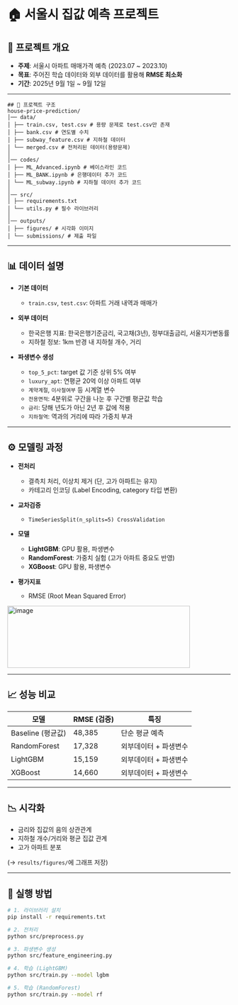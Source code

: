 # 🏠 서울시 집값 예측 프로젝트  

## 📌 프로젝트 개요  
- **주제**: 서울시 아파트 매매가격 예측 (2023.07 ~ 2023.10)  
- **목표**: 주어진 학습 데이터와 외부 데이터를 활용해 **RMSE 최소화**  
- **기간**: 2025년 9월 1일 ~ 9월 12일  

---
```
## 📂 프로젝트 구조  
house-price-prediction/
│── data/
│ ├── train.csv, test.csv # 용량 문제로 test.csv만 존재
│ ├── bank.csv # 연도별 수치
│ ├── subway_feature.csv # 지하철 데이터
│ └── merged.csv # 전처리된 데이터(용량문제)
│
│── codes/
│ ├── ML_Advanced.ipynb # 베이스라인 코드
│ ├── ML_BANK.ipynb # 은행데이터 추가 코드
│ └── ML_subway.ipynb # 지하철 데이터 추가 코드
│
│── src/
│ ├── requirements.txt 
│ └── utils.py # 필수 라이브러리
│
│── outputs/
│ ├── figures/ # 시각화 이미지
│ └── submissions/ # 제출 파일
```



---

## 📊 데이터 설명  

- **기본 데이터**  
  - `train.csv`, `test.csv`: 아파트 거래 내역과 매매가  

- **외부 데이터**  
  - 한국은행 지표: 한국은행기준금리, 국고채(3년), 정부대출금리, 서울지가변동률   
  - 지하철 정보: 1km 반경 내 지하철 개수, 거리  

- **파생변수 생성**  
  - `top_5_pct`: target 값 기준 상위 5% 여부  
  - `luxury_apt`: 연평균 20억 이상 아파트 여부  
  - `계약계절`, `이사철여부` 등 시계열 변수
  - `전용면적`: 4분위로 구간을 나눈 후 구간별 평균값 학습
  - `금리`: 당해 년도가 아닌 2년 후 값에 적용
  - `지하철역`: 역과의 거리에 따라 가중치 부과 

---

## ⚙️ 모델링 과정  

- **전처리**  
  - 결측치 처리, 이상치 제거 (단, 고가 아파트는 유지)  
  - 카테고리 인코딩 (Label Encoding, category 타입 변환)  

- **교차검증**  
  - `TimeSeriesSplit(n_splits=5) CrossValidation`  

- **모델**  
  - **LightGBM**: GPU 활용, 파생변수  
  - **RandomForest**: 가중치 실험 (고가 아파트 중요도 반영)
  - **XGBoost**: GPU 활용, 파생변수

- **평가지표**  
  - RMSE (Root Mean Squared Error)  
<img width="412" height="140" alt="image" src="https://github.com/user-attachments/assets/152c2735-fe2a-448f-9209-fbfbf5d04c7f" />

---

## 📈 성능 비교  

| 모델               | RMSE (검증) | 특징 |
|--------------------|-------------|------|
| Baseline (평균값)    | 48,385      | 단순 평균 예측 |
| RandomForest       | 17,328      | 외부데이터 + 파생변수 |
| LightGBM           | 15,159      | 외부데이터 + 파생변수 |
| XGBoost            | 14,660      | 외부데이터 + 파생변수 |

---

## 📉 시각화  

- 금리와 집값의 음의 상관관계  
- 지하철 개수/거리와 평균 집값 관계  
- 고가 아파트 분포  

(→ `results/figures/`에 그래프 저장)  

---

## 🚀 실행 방법  

```bash
# 1. 라이브러리 설치
pip install -r requirements.txt

# 2. 전처리
python src/preprocess.py

# 3. 파생변수 생성
python src/feature_engineering.py

# 4. 학습 (LightGBM)
python src/train.py --model lgbm

# 5. 학습 (RandomForest)
python src/train.py --model rf

